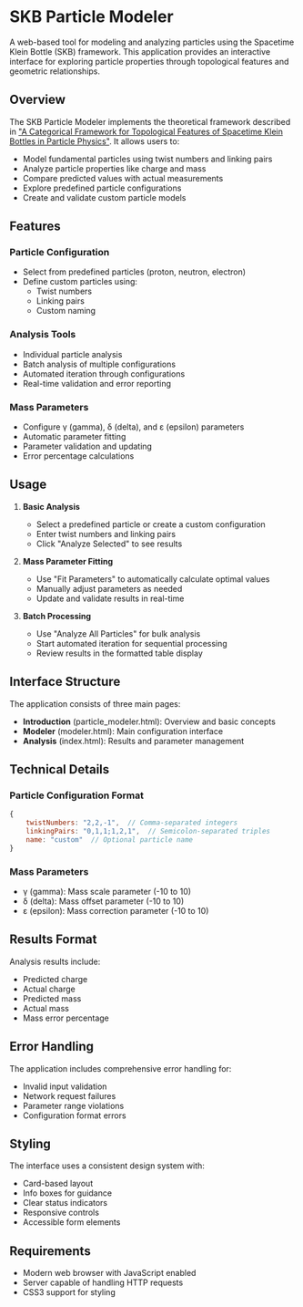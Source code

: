 # SKB Particle Modeler

A web-based tool for modeling and analyzing particles using the Spacetime Klein Bottle (SKB) framework. This application provides an interactive interface for exploring particle properties through topological features and geometric relationships.

## Overview

The SKB Particle Modeler implements the theoretical framework described in ["A Categorical Framework for Topological Features of Spacetime Klein Bottles in Particle Physics"](https://figshare.com/articles/preprint/A_Categorical_Framework_for_Topological_Features_of_Spacetime_Klein_Bottles_in_Particle_Physics/28466279?file=52550969). It allows users to:

- Model fundamental particles using twist numbers and linking pairs
- Analyze particle properties like charge and mass
- Compare predicted values with actual measurements
- Explore predefined particle configurations
- Create and validate custom particle models

## Features

### Particle Configuration
- Select from predefined particles (proton, neutron, electron)
- Define custom particles using:
  - Twist numbers
  - Linking pairs
  - Custom naming

### Analysis Tools
- Individual particle analysis
- Batch analysis of multiple configurations
- Automated iteration through configurations
- Real-time validation and error reporting

### Mass Parameters
- Configure γ (gamma), δ (delta), and ε (epsilon) parameters
- Automatic parameter fitting
- Parameter validation and updating
- Error percentage calculations

## Usage

1. **Basic Analysis**
   - Select a predefined particle or create a custom configuration
   - Enter twist numbers and linking pairs
   - Click "Analyze Selected" to see results

2. **Mass Parameter Fitting**
   - Use "Fit Parameters" to automatically calculate optimal values
   - Manually adjust parameters as needed
   - Update and validate results in real-time

3. **Batch Processing**
   - Use "Analyze All Particles" for bulk analysis
   - Start automated iteration for sequential processing
   - Review results in the formatted table display

## Interface Structure

The application consists of three main pages:
- **Introduction** (particle_modeler.html): Overview and basic concepts
- **Modeler** (modeler.html): Main configuration interface
- **Analysis** (index.html): Results and parameter management

## Technical Details

### Particle Configuration Format
```javascript
{
    twistNumbers: "2,2,-1",  // Comma-separated integers
    linkingPairs: "0,1,1;1,2,1",  // Semicolon-separated triples
    name: "custom"  // Optional particle name
}
```

### Mass Parameters
- γ (gamma): Mass scale parameter (-10 to 10)
- δ (delta): Mass offset parameter (-10 to 10)
- ε (epsilon): Mass correction parameter (-10 to 10)

## Results Format

Analysis results include:
- Predicted charge
- Actual charge
- Predicted mass
- Actual mass
- Mass error percentage

## Error Handling

The application includes comprehensive error handling for:
- Invalid input validation
- Network request failures
- Parameter range violations
- Configuration format errors

## Styling

The interface uses a consistent design system with:
- Card-based layout
- Info boxes for guidance
- Clear status indicators
- Responsive controls
- Accessible form elements

## Requirements

- Modern web browser with JavaScript enabled
- Server capable of handling HTTP requests
- CSS3 support for styling